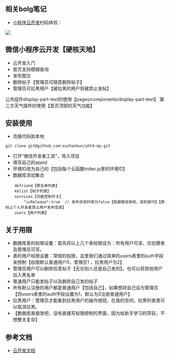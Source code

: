 ## 相关bolg笔记
- [小程序云开发](https://shankun.top/2019/04/12/%E5%B0%8F%E7%A8%8B%E5%BA%8F%E4%BA%91%E5%BC%80%E5%8F%91/)扫码体验：

![](https://shankun-1257055090.cos.ap-chengdu.myqcloud.com/blog/mpcloud/yhtd-vcode.jpg)

## 微信小程序云开发【硬核天地】

- 云开发入门
- 首页支持模糊查询
- 发布图文
- 删除帖子【管理员可随意删除帖子】
- 管理员可拉黑用户【被拉黑的用户将被禁止发帖】


公共组件display-part-text的使用【pages/components/display-part-text】
第三方天气插件的使用【首页顶部的天气功能】

## 安装使用
- 克隆代码到本地
```
git clone git@github.com:xushankun/yhtd-mp.git
```
- 打开“微信开发者工具”，导入项目
- 填写自己的appid
- 环境ID改为自己的【包括每个云函数index.js里的环境ID】
- 数据库添加集合

```
    defriend【黑名单列表】
    kklist【帖子列表】
    services【功能控制开关】
        "isRelease":true  // 发布状态时改为false【规避微信审核，投机取巧】【原则上个人开发者禁止用户发布信息】
    users【用户列表】
```


## 关于用限
- 数据库表的权限设置：首先将以上几个表权限设为：所有用户可读，仅创建者及管理员可写。
- 表的用户权限设置：常规的权限，这里我们通过简单的users表里的auth字段来控制【权限默认普通用户0，管理员1 ，拉黑用户为2】
- 管理员用户可以删除任意帖子【无论别人还是自己发的】，也可以将其他用户拉入黑名单
- 普通用户只能发帖子以及删除自己发的帖子
- 所有默认注册的用户都是普通用户【包括自己】，如果想将自己设为管理员【将users表里的auth字段设置为1，默认为0注册普通用户】
- 拉黑用户：管理员才能看到拉黑用户的操作按钮，在我的空间，拉黑列表里可以取消拉黑。
- 【数据库直接改吧，没有直接写权限控制的界面，因为给新手学习的项目，不想整太复杂】
## 参考文档

- [云开发文档](https://developers.weixin.qq.com/miniprogram/dev/wxcloud/basis/getting-started.html)

